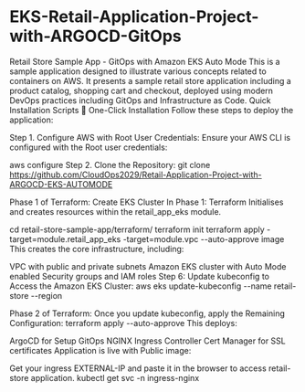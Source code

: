 # EKS-Retail-Application-Project-with-ARGOCD-GitOps
Retail Store Sample App - GitOps with Amazon EKS Auto Mode
This is a sample application designed to illustrate various concepts related to containers on AWS. It presents a sample retail store application including a product catalog, shopping cart and checkout, deployed using modern DevOps practices including GitOps and Infrastructure as Code.
Quick Installation Scripts
🔧 One-Click Installation
Follow these steps to deploy the application:

Step 1. Configure AWS with Root User Credentials:
Ensure your AWS CLI is configured with the Root user credentials:

aws configure
Step 2. Clone the Repository:
git clone https://github.com/CloudOps2029/Retail-Application-Project-with-ARGOCD-EKS-AUTOMODE


Phase 1 of Terraform: Create EKS Cluster
In Phase 1: Terraform Initialises and creates resources within the retail_app_eks module.

cd retail-store-sample-app/terraform/
terraform init
terraform apply -target=module.retail_app_eks -target=module.vpc --auto-approve
image
This creates the core infrastructure, including:

VPC with public and private subnets
Amazon EKS cluster with Auto Mode enabled
Security groups and IAM roles
Step 6: Update kubeconfig to Access the Amazon EKS Cluster:
aws eks update-kubeconfig --name retail-store --region <region>

Phase 2 of Terraform: Once you update kubeconfig, apply the Remaining Configuration:
terraform apply --auto-approve
This deploys:

ArgoCD for Setup GitOps
NGINX Ingress Controller
Cert Manager for SSL certificates
Application is live with Public image:

Get your ingress EXTERNAL-IP and paste it in the browser to access retail-store application.
kubectl get svc -n ingress-nginx






